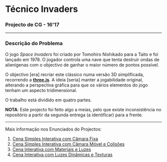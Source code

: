 # Técnico Invaders
### Projecto de CG - 16'17

---

### Descrição do Problema

O jogo *Space Invaders* foi criado por Tomohiro Nishikado para a Taito e foi
lançado em 1978. O jogador controla uma nave que tenta destruir ondas de
alienígenas com o objectivo de ganhar o maior número de pontos possível.

O objectivo [era] recriar este clássico numa versão 3D simplificada, recorrendo
a [**three.js**](https://github.com/mrdoob/three.js). A ideia [seria] manter a
jogabilidade original, alterando a perspectiva gráfica para que os vários
elementos do jogo tenham um aspecto tridimensional.

O trabalho está dividido em quatro partes.

__NOTA__: Este projecto foi feito algo a meias, pelo que existe inconsistência
no repositório a partir da segunda entrega (a identificar) para a frente.

---

Mais informação nos Enunciados do Projectos:
1. [Cena Simples Interativa com Câmara Fixa](statements/statement_01.pdf)
2. [Cena Simples Interativa com Câmara Móvel e Colisões](statements/statement_02.pdf)
3. [Cena Interativa com Materiais e Luzes](statements/statement_03.pdf)
4. [Cena Interativa com Luzes Dinâmicas e Texturas](statements/statement_04.pdf)

